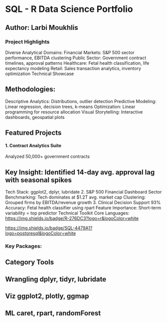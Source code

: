 # SQL - R Data Science Portfolio
## Author: Larbi Moukhlis
### Project Highlights
 Diverse Analytical Domains:
 Financial Markets: S&P 500 sector performance, EBITDA clustering
 Public Sector: Government contract timelines, approval patterns
 Healthcare: Fetal health classification, life expectancy modeling
 Retail: Sales transaction analytics, inventory optimization
Technical Showcase
##  Methodologies:
 Descriptive Analytics: Distributions, outlier detection
 Predictive Modeling: Linear regression, decision trees, k-means
 Optimization: Linear programming for resource allocation
 Visual Storytelling: Interactive dashboards, geospatial plots
## Featured Projects
#### 1. Contract Analytics Suite
Analyzed 50,000+ government contracts

## Key Insight: Identified 14-day avg. approval lag with seasonal spikes
Tech Stack: ggplot2, dplyr, lubridate
2. S&P 500 Financial Dashboard
Sector Benchmarking: Tech dominates at $1.2T avg. market cap
Clustering: Grouped firms by EBITDA/revenue growth
3. Clinical Decision Support
93% Accuracy: Fetal health classifier using rpart
Feature Importance: Short-term variability = top predictor
Technical Toolkit
Core Languages:
https://img.shields.io/badge/R-276DC3?logo=r&logoColor=white

https://img.shields.io/badge/SQL-4479A1?logo=postgresql&logoColor=white

### Key Packages:
## Category	Tools
## Wrangling	dplyr, tidyr, lubridate
## Viz	ggplot2, plotly, ggmap
## ML	caret, rpart, randomForest
